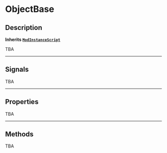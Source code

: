 # ObjectBase

## Description

**Inherits [`ModInstanceScript`](.)**

TBA

***

## Signals

TBA

***

## Properties

TBA

***

## Methods

TBA
